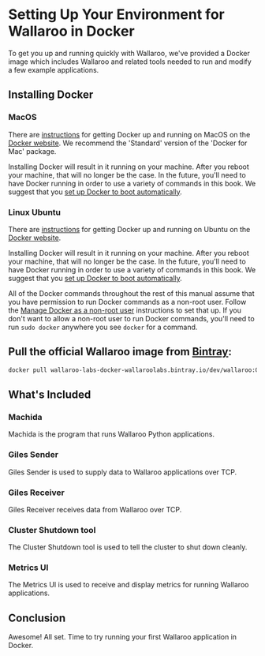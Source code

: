 # Setting Up Your Environment for Wallaroo in Docker

To get you up and running quickly with Wallaroo, we've provided a Docker image which includes Wallaroo and related tools needed to run and modify a few example applications.

## Installing Docker

### MacOS

There are [instructions](https://docs.docker.com/docker-for-mac/) for getting Docker up and running on MacOS on the [Docker website](https://docs.docker.com/docker-for-mac/).  We recommend the 'Standard' version of the 'Docker for Mac' package.

Installing Docker will result in it running on your machine. After you reboot your machine, that will no longer be the case. In the future, you'll need to have Docker running in order to use a variety of commands in this book. We suggest that you [set up Docker to boot automatically](https://docs.docker.com/docker-for-mac/#general).

### Linux Ubuntu

There are [instructions](https://docs.docker.com/engine/installation/linux/ubuntu/) for getting Docker up and running on Ubuntu on the [Docker website](https://docs.docker.com/engine/installation/linux/ubuntu/).

Installing Docker will result in it running on your machine. After you reboot your machine, that will no longer be the case. In the future, you'll need to have Docker running in order to use a variety of commands in this book. We suggest that you [set up Docker to boot automatically](https://docs.docker.com/engine/installation/linux/linux-postinstall/#configure-docker-to-start-on-boot).

All of the Docker commands throughout the rest of this manual assume that you have permission to run Docker commands as a non-root user. Follow the [Manage Docker as a non-root user](https://docs.docker.com/engine/installation/linux/linux-postinstall/#manage-docker-as-a-non-root-user) instructions to set that up. If you don't want to allow a non-root user to run Docker commands, you'll need to run `sudo docker` anywhere you see `docker` for a command.

## Pull the official Wallaroo image from [Bintray](https://bintray.com/wallaroo-labs/wallaroolabs/first-install%3Awallaroo):

```bash
docker pull wallaroo-labs-docker-wallaroolabs.bintray.io/dev/wallaroo:0.2.2-42-g4d3277f
```

## What's Included

### Machida

Machida is the program that runs Wallaroo Python applications.

### Giles Sender

Giles Sender is used to supply data to Wallaroo applications over TCP.

### Giles Receiver

Giles Receiver receives data from Wallaroo over TCP.

### Cluster Shutdown tool

The Cluster Shutdown tool is used to tell the cluster to shut down cleanly.

### Metrics UI

The Metrics UI is used to receive and display metrics for running Wallaroo applications.

## Conclusion

Awesome! All set. Time to try running your first Wallaroo application in Docker.
